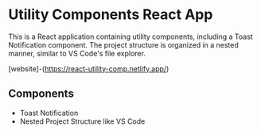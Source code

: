 # Utility Components React App

This is a React application containing utility components, including a Toast Notification component. The project structure is organized in a nested manner, similar to VS Code's file explorer.

[website]-(https://react-utility-comp.netlify.app/)

## Components

- Toast Notification
- Nested Project Structure like VS Code

